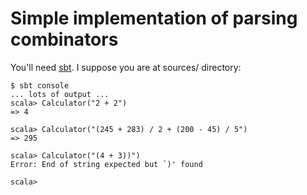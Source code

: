 # Simple implementation of parsing combinators #

You'll need [sbt](http://www.scala-sbt.org/). I suppose you are at sources/ directory:
```
$ sbt console
... lots of output ...
scala> Calculator("2 + 2")
=> 4

scala> Calculator("(245 + 283) / 2 + (200 - 45) / 5")
=> 295

scala> Calculator("(4 + 3))")
Error: End of string expected but `)' found

scala>
```
